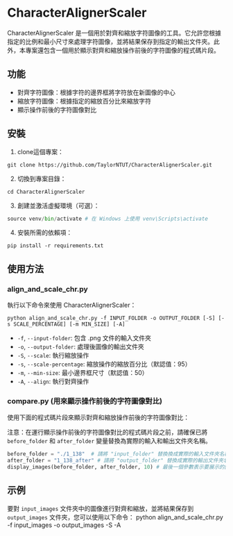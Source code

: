 # CharacterAlignerScaler

CharacterAlignerScaler 是一個用於對齊和縮放字符圖像的工具。它允許您根據指定的比例和最小尺寸來處理字符圖像，並將結果保存到指定的輸出文件夾。此外，本專案還包含一個用於顯示對齊和縮放操作前後的字符圖像的程式碼片段。

## 功能

- 對齊字符圖像：根據字符的邊界框將字符放在新圖像的中心
- 縮放字符圖像：根據指定的縮放百分比來縮放字符
- 顯示操作前後的字符圖像對比

## 安裝

1. clone這個專案：
```
git clone https://github.com/TaylorNTUT/CharacterAlignerScaler.git
```

2. 切換到專案目錄：
```
cd CharacterAlignerScaler
```

3. 創建並激活虛擬環境（可選）：
```python -m venv venv
source venv/bin/activate # 在 Windows 上使用 venv\Scripts\activate
```

4. 安裝所需的依賴項：
```
pip install -r requirements.txt
```


## 使用方法

### align_and_scale_chr.py

執行以下命令來使用 CharacterAlignerScaler：
```
python align_and_scale_chr.py -f INPUT_FOLDER -o OUTPUT_FOLDER [-S] [-s SCALE_PERCENTAGE] [-m MIN_SIZE] [-A]
```
- `-f`, `--input-folder`: 包含 .png 文件的輸入文件夾
- `-o`, `--output-folder`: 處理後圖像的輸出文件夾
- `-S`, `--scale`: 執行縮放操作
- `-s`, `--scale-percentage`: 縮放操作的縮放百分比（默認值：95）
- `-m`, `--min-size`: 最小邊界框尺寸（默認值：50）
- `-A`, `--align`: 執行對齊操作


### compare.py (用來顯示操作前後的字符圖像對比)

使用下面的程式碼片段來顯示對齊和縮放操作前後的字符圖像對比：

注意：在運行顯示操作前後的字符圖像對比的程式碼片段之前，請確保已將 `before_folder` 和 `after_folder` 變量替換為實際的輸入和輸出文件夾名稱。

```python
before_folder = "./1_138"  # 請將 "input_folder" 替換換成實際的輸入文件夾名稱
after_folder = "1_138_after" # 請將 "output_folder" 替換成實際的輸出文件夾名稱
display_images(before_folder, after_folder, 10) # 最後一個參數表示要展示的圖像對的數量
```


## 示例

要對 `input_images` 文件夾中的圖像進行對齊和縮放，並將結果保存到 `output_images` 文件夾，您可以使用以下命令：
python align_and_scale_chr.py -f input_images -o output_images -S -A









